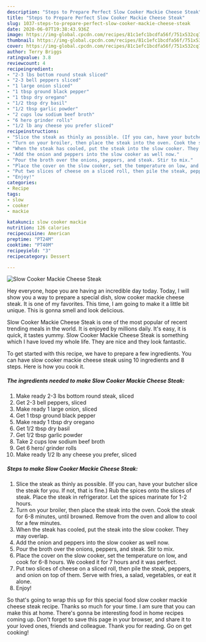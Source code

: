 ```yaml
---
description: "Steps to Prepare Perfect Slow Cooker Mackie Cheese Steak"
title: "Steps to Prepare Perfect Slow Cooker Mackie Cheese Steak"
slug: 1037-steps-to-prepare-perfect-slow-cooker-mackie-cheese-steak
date: 2020-06-07T19:38:43.936Z
image: https://img-global.cpcdn.com/recipes/81c1efc1bcdfa56f/751x532cq70/slow-cooker-mackie-cheese-steak-recipe-main-photo.jpg
thumbnail: https://img-global.cpcdn.com/recipes/81c1efc1bcdfa56f/751x532cq70/slow-cooker-mackie-cheese-steak-recipe-main-photo.jpg
cover: https://img-global.cpcdn.com/recipes/81c1efc1bcdfa56f/751x532cq70/slow-cooker-mackie-cheese-steak-recipe-main-photo.jpg
author: Terry Briggs
ratingvalue: 3.8
reviewcount: 4
recipeingredient:
- "2-3 lbs bottom round steak sliced"
- "2-3 bell peppers sliced"
- "1 large onion sliced"
- "1 tbsp ground black pepper"
- "1 tbsp dry oregano"
- "1/2 tbsp dry basil"
- "1/2 tbsp garlic powder"
- "2 cups low sodium beef broth"
- "6 hero grinder rolls"
- "1/2 lb any cheese you prefer sliced"
recipeinstructions:
- "Slice the steak as thinly as possible. (If you can, have your butcher slice the steak for you. If not, that is fine.) Rub the spices onto the slices of steak. Place the steak in refrigerator. Let the spices marinate for 1-2 hours."
- "Turn on your broiler, then place the steak into the oven. Cook the steak for 6-8 minutes, until browned. Remove from the oven and allow to cool for a few minutes."
- "When the steak has cooled, put the steak into the slow cooker. They may overlap."
- "Add the onion and peppers into the slow cooker as well now."
- "Pour the broth over the onions, peppers, and steak. Stir to mix."
- "Place the cover on the slow cooker, set the temperature on low, and cook for 6-8 hours. We cooked it for 7 hours and it was perfect."
- "Put two slices of cheese on a sliced roll, then pile the steak, peppers, and onion on top of them. Serve with fries, a salad, vegetables, or eat it alone."
- "Enjoy!"
categories:
- Recipe
tags:
- slow
- cooker
- mackie

katakunci: slow cooker mackie 
nutrition: 126 calories
recipecuisine: American
preptime: "PT24M"
cooktime: "PT40M"
recipeyield: "3"
recipecategory: Dessert

---
```



![Slow Cooker Mackie Cheese Steak](https://img-global.cpcdn.com/recipes/81c1efc1bcdfa56f/751x532cq70/slow-cooker-mackie-cheese-steak-recipe-main-photo.jpg)

Hey everyone, hope you are having an incredible day today. Today, I will show you a way to prepare a special dish, slow cooker mackie cheese steak. It is one of my favorites. This time, I am going to make it a little bit unique. This is gonna smell and look delicious.

Slow Cooker Mackie Cheese Steak is one of the most popular of recent trending meals in the world. It is enjoyed by millions daily. It's easy, it is quick, it tastes yummy. Slow Cooker Mackie Cheese Steak is something which I have loved my whole life. They are nice and they look fantastic.




To get started with this recipe, we have to prepare a few ingredients. You can have slow cooker mackie cheese steak using 10 ingredients and 8 steps. Here is how you cook it.

<!--inarticleads1-->

##### The ingredients needed to make Slow Cooker Mackie Cheese Steak:

1. Make ready 2-3 lbs bottom round steak, sliced
1. Get 2-3 bell peppers, sliced
1. Make ready 1 large onion, sliced
1. Get 1 tbsp ground black pepper
1. Make ready 1 tbsp dry oregano
1. Get 1/2 tbsp dry basil
1. Get 1/2 tbsp garlic powder
1. Take 2 cups low sodium beef broth
1. Get 6 hero/ grinder rolls
1. Make ready 1/2 lb any cheese you prefer, sliced




<!--inarticleads2-->

##### Steps to make Slow Cooker Mackie Cheese Steak:

1. Slice the steak as thinly as possible. (If you can, have your butcher slice the steak for you. If not, that is fine.) Rub the spices onto the slices of steak. Place the steak in refrigerator. Let the spices marinate for 1-2 hours.
1. Turn on your broiler, then place the steak into the oven. Cook the steak for 6-8 minutes, until browned. Remove from the oven and allow to cool for a few minutes.
1. When the steak has cooled, put the steak into the slow cooker. They may overlap.
1. Add the onion and peppers into the slow cooker as well now.
1. Pour the broth over the onions, peppers, and steak. Stir to mix.
1. Place the cover on the slow cooker, set the temperature on low, and cook for 6-8 hours. We cooked it for 7 hours and it was perfect.
1. Put two slices of cheese on a sliced roll, then pile the steak, peppers, and onion on top of them. Serve with fries, a salad, vegetables, or eat it alone.
1. Enjoy!




So that's going to wrap this up for this special food slow cooker mackie cheese steak recipe. Thanks so much for your time. I am sure that you can make this at home. There's gonna be interesting food in home recipes coming up. Don't forget to save this page in your browser, and share it to your loved ones, friends and colleague. Thank you for reading. Go on get cooking!
